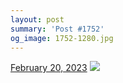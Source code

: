 ```yaml
---
layout: post
summary: 'Post #1752'
og_image: 1752-1280.jpg
---
```


<p>
  <time>
    <a href="/1752">February 20, 2023</a>
  </time>
  <a href="/1752">
    <img src="{{ site.assets_url }}/1752-640.jpg" srcset="{{ site.assets_url }}/1752-320.jpg 320w, {{ site.assets_url }}/1752-640.jpg 640w, {{ site.assets_url }}/1752-960.jpg 960w, {{ site.assets_url }}/1752-1280.jpg 1280w" sizes="(min-width: 700px) 50vw, calc(100vw - 2rem)" />
  </a>
</p>
